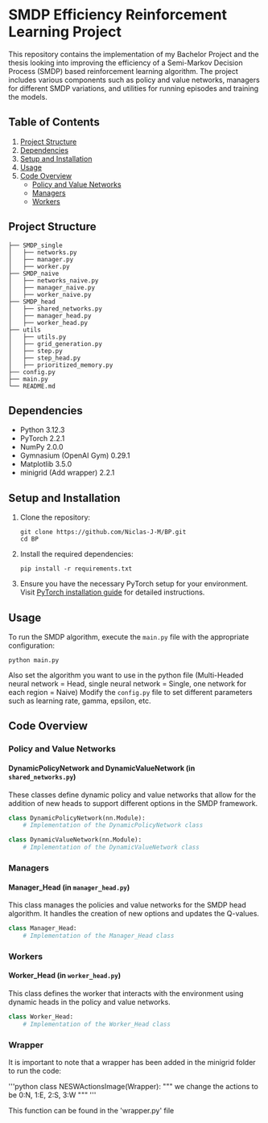 # SMDP Efficiency Reinforcement Learning Project

This repository contains the implementation of my Bachelor Project and the thesis looking into improving the efficiency of a Semi-Markov Decision Process (SMDP) based reinforcement learning algorithm. The project includes various components such as policy and value networks, managers for different SMDP variations, and utilities for running episodes and training the models.

## Table of Contents

1. [Project Structure](#project-structure)
2. [Dependencies](#dependencies)
3. [Setup and Installation](#setup-and-installation)
4. [Usage](#usage)
5. [Code Overview](#code-overview)
    - [Policy and Value Networks](#policy-and-value-networks)
    - [Managers](#managers)
    - [Workers](#workers)

## Project Structure

```
├── SMDP_single
│   ├── networks.py
│   ├── manager.py
│   ├── worker.py
├── SMDP_naive
│   ├── networks_naive.py
│   ├── manager_naive.py
│   ├── worker_naive.py
├── SMDP_head
│   ├── shared_networks.py
│   ├── manager_head.py
│   ├── worker_head.py
├── utils
│   ├── utils.py
│   ├── grid_generation.py
│   ├── step.py
│   ├── step_head.py
│   ├── prioritized_memory.py
├── config.py
├── main.py
└── README.md
```

## Dependencies

- Python 3.12.3
- PyTorch 2.2.1
- NumPy 2.0.0
- Gymnasium (OpenAI Gym) 0.29.1
- Matplotlib 3.5.0
- minigrid (Add wrapper) 2.2.1

## Setup and Installation

1. Clone the repository:
    ```
    git clone https://github.com/Niclas-J-M/BP.git
    cd BP
    ```

2. Install the required dependencies:
    ```
    pip install -r requirements.txt
    ```

3. Ensure you have the necessary PyTorch setup for your environment. Visit [PyTorch installation guide](https://pytorch.org/get-started/locally/) for detailed instructions.

## Usage

To run the SMDP algorithm, execute the `main.py` file with the appropriate configuration:

```
python main.py
```
Also set the algorithm you want to use in the python file (Multi-Headed neural network = Head, single neural network = Single, one network for each region = Naive)
Modify the `config.py` file to set different parameters such as learning rate, gamma, epsilon, etc.

## Code Overview

### Policy and Value Networks

#### DynamicPolicyNetwork and DynamicValueNetwork (in `shared_networks.py`)
These classes define dynamic policy and value networks that allow for the addition of new heads to support different options in the SMDP framework.

```python
class DynamicPolicyNetwork(nn.Module):
    # Implementation of the DynamicPolicyNetwork class

class DynamicValueNetwork(nn.Module):
    # Implementation of the DynamicValueNetwork class
```

### Managers

#### Manager_Head (in `manager_head.py`)
This class manages the policies and value networks for the SMDP head algorithm. It handles the creation of new options and updates the Q-values.

```python
class Manager_Head:
    # Implementation of the Manager_Head class
```

### Workers

#### Worker_Head (in `worker_head.py`)
This class defines the worker that interacts with the environment using dynamic heads in the policy and value networks.

```python
class Worker_Head:
    # Implementation of the Worker_Head class
```

### Wrapper
It is important to note that a wrapper has been added in the minigrid folder to run the code:

'''python
class NESWActionsImage(Wrapper):
    """
    we change the actions to be 0:N, 1:E, 2:S, 3:W
    """
'''

This function can be found in the 'wrapper.py' file
